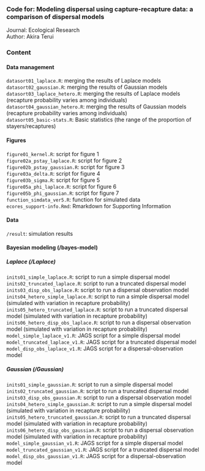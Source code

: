 ### Code for: Modeling dispersal using capture-recapture data: a comparison of dispersal models
Journal: Ecological Research  
Author: Akira Terui  

### Content
#### Data management
`datasort01_laplace.R`: merging the results of Laplace models  
`datasort02_gaussian.R`: merging the results of Gaussian models  
`datasort03_laplace_hetero.R`: merging the results of Laplace models (recapture probability varies among individuals)  
`datasort04_gaussian_hetero.R`: merging the results of Gaussian models (recapture probability varies among individuals)  
`datasort05_basic-stats.R`: Basic statistics (the range of the proportion of stayers/recaptures)  

#### Figures
`figure01_kernel.R`: script for figure 1  
`figure02a_pstay_laplace.R`: script for figure 2  
`figure02b_pstay_gaussian.R`: script for figure 3  
`figure03a_delta.R`: script for figure 4  
`figure03b_sigma.R`: script for figure 5  
`figure05a_phi_laplace.R`: script for figure 6  
`figure05b_phi_gaussian.R`: script for figure 7  
`function_simdata_ver5.R`: function for simulated data  
`ecores_support-info.Rmd`: Rmarkdown for Supporting Information  

#### Data
`/result`: simulation results  

#### Bayesian modeling (/bayes-model)
##### Laplace (/Laplace)
`inits01_simple_laplace.R`: script to run a simple dispersal model  
`inits02_truncated_laplace.R`: script to run a truncated dispersal model   
`inits03_disp_obs_laplace.R`: script to run a dispersal observation model  
`inits04_hetero_simple_laplace.R`: script to run a simple dispersal model (simulated with variation in recapture probability)  
`inits05_hetero_truncated_laplace.R`: script to run a truncated dispersal model (simulated with variation in recapture probability)  
`inits06_hetero_disp_obs_laplace.R`: script to run a dispersal observation model (simulated with variation in recapture probability)  
`model_simple_laplace_v1.R`: JAGS script for a simple dispersal model  
`model_truncated_laplace_v1.R`: JAGS script for a truncated dispersal model  
`model_disp_obs_laplace_v1.R`: JAGS script for a dispersal-observation model  

##### Gaussian (/Gaussian)
`inits01_simple_gaussian.R`: script to run a simple dispersal model  
`inits02_truncated_gaussian.R`: script to run a truncated dispersal model   
`inits03_disp_obs_gaussian.R`: script to run a dispersal observation model  
`inits04_hetero_simple_gaussian.R`: script to run a simple dispersal model (simulated with variation in recapture probability)  
`inits05_hetero_truncated_gaussian.R`: script to run a truncated dispersal model (simulated with variation in recapture probability)  
`inits06_hetero_disp_obs_gaussian.R`: script to run a dispersal observation model (simulated with variation in recapture probability)  
`model_simple_gaussian_v1.R`: JAGS script for a simple dispersal model  
`model_truncated_gaussian_v1.R`: JAGS script for a truncated dispersal model  
`model_disp_obs_gaussian_v1.R`: JAGS script for a dispersal-observation model  